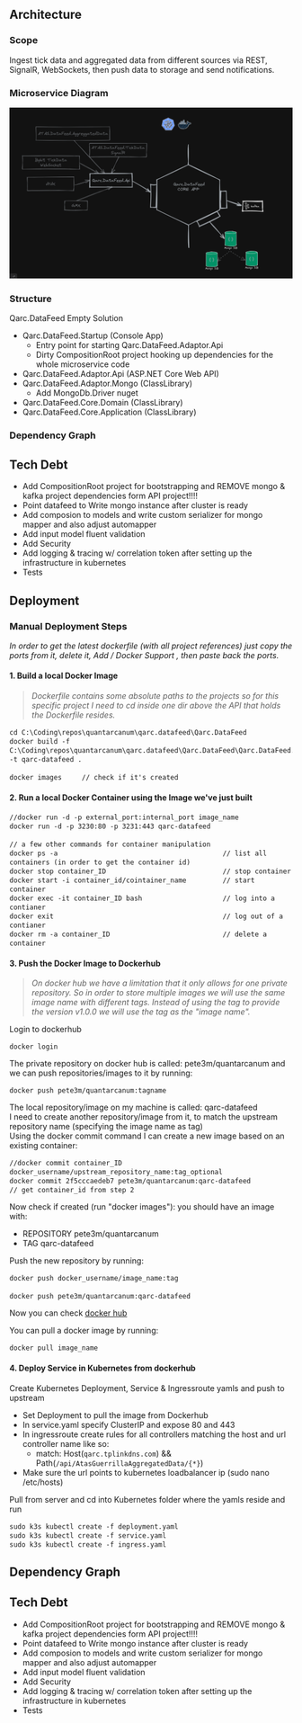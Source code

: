 ## Architecture
### Scope
Ingest tick data and aggregated data from different sources via REST, SignalR, WebSockets, then push data to storage and send notifications.

### Microservice Diagram
![Microservice Diagram](https://github.com/quantarcanum/qarc.datafeed/blob/main/Qarc.DataFeed/Documentation/Diagram.png)

### Structure
Qarc.DataFeed Empty Solution
- Qarc.DataFeed.Startup (Console App) 
  - Entry point for starting Qarc.DataFeed.Adaptor.Api
  - Dirty CompositionRoot project hooking up dependencies for the whole microservice code   
- Qarc.DataFeed.Adaptor.Api (ASP.NET Core Web API) 
- Qarc.DataFeed.Adaptor.Mongo (ClassLibrary) 
  - Add MongoDb.Driver nuget
- Qarc.DataFeed.Core.Domain (ClassLibrary)
- Qarc.DataFeed.Core.Application (ClassLibrary)  

### Dependency Graph

## Tech Debt

 - Add CompositionRoot project for bootstrapping and REMOVE mongo & kafka project dependencies form API project!!!!
 - Point datafeed to Write mongo instance after cluster is ready
 - Add composion to models and write custom serializer for mongo mapper and also adjust automapper
 - Add input model fluent validation
 - Add Security
 - Add logging & tracing w/ correlation token after setting up the infrastructure in kubernetes 
 - Tests

## Deployment
### Manual Deployment Steps

_In order to get the latest dockerfile (with all project references) just copy the ports from it, delete it, Add / Docker Support , then paste back the ports._

#### 1. Build a local Docker Image
>_Dockerfile contains some absolute paths to the projects so for this specific project I need to cd inside one dir above the API that holds the Dockerfile resides._
```
cd C:\Coding\repos\quantarcanum\qarc.datafeed\Qarc.DataFeed  
docker build -f C:\Coding\repos\quantarcanum\qarc.datafeed\Qarc.DataFeed\Qarc.DataFeed.Adapter.Api\Dockerfile -t qarc-datafeed .

docker images     // check if it's created
```

#### 2. Run a local Docker Container using the Image we've just built
``` 
//docker run -d -p external_port:internal_port image_name
docker run -d -p 3230:80 -p 3231:443 qarc-datafeed

// a few other commands for container manipulation
docker ps -a                                         // list all containers (in order to get the container id)
docker stop container_ID                             // stop container
docker start -i container_id/cointainer_name         // start container
docker exec -it container_ID bash                    // log into a contianer
docker exit                                          // log out of a contianer
docker rm -a container_ID                            // delete a container
```

#### 3. Push the Docker Image to Dockerhub
>_On docker hub we have a limitation that it only allows for one private repository. So in order to store multiple images we will use the same image name with different tags. Instead of using the tag to provide the version v1.0.0 we will use the tag as the "image name"._

Login to dockerhub
```
docker login
```
The private repository on docker hub is called: pete3m/quantarcanum and we can push repositories/images to it by running:
``` 
docker push pete3m/quantarcanum:tagname
``` 
The local repository/image on my machine is called: qarc-datafeed
<br>I need to create another repository/image from it, to match the upstream repository name (specifying the image name as tag) 
<br>Using the docker commit command I can create a new image based on an existing container: 
``` 
//docker commit container_ID docker_username/upstream_repository_name:tag_optional
docker commit 2f5cccaedeb7 pete3m/quantarcanum:qarc-datafeed                   // get container_id from step 2
``` 
Now check if created (run "docker images"): you should have an image with: 
- REPOSITORY pete3m/quantarcanum 
- TAG qarc-datafeed

Push the new repository by running: 
``` 
docker push docker_username/image_name:tag

docker push pete3m/quantarcanum:qarc-datafeed
```  
Now you can check [docker hub](https://hub.docker.com/repository/docker/pete3m/quantarcanum/general) 

You can pull a docker image by running:
``` 
docker pull image_name
```  

#### 4. Deploy Service in Kubernetes from dockerhub

Create Kubernetes Deployment, Service & Ingressroute yamls and push to upstream
 - Set Deployment to pull the image from Dockerhub
 - In service.yaml specify ClusterIP and expose 80 and 443
 - In ingressroute create rules for all controllers matching the host and url controller name like so:  
   - match: Host(`qarc.tplinkdns.com`) && Path(`/api/AtasGuerrillaAggregatedData/{*}`)
 - Make sure the url points to kubernetes loadbalancer ip (sudo nano /etc/hosts)

Pull from server and cd into Kubernetes folder where the yamls reside and run
 
 ```
sudo k3s kubectl create -f deployment.yaml
sudo k3s kubectl create -f service.yaml
sudo k3s kubectl create -f ingress.yaml
 ```
 

## Dependency Graph


## Tech Debt

 - Add CompositionRoot project for bootstrapping and REMOVE mongo & kafka project dependencies form API project!!!!
 - Point datafeed to Write mongo instance after cluster is ready
 - Add composion to models and write custom serializer for mongo mapper and also adjust automapper
 - Add input model fluent validation
 - Add Security
 - Add logging & tracing w/ correlation token after setting up the infrastructure in kubernetes 
 - Tests
